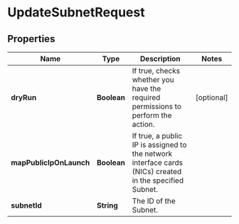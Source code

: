

# UpdateSubnetRequest


## Properties

| Name | Type | Description | Notes |
|------------ | ------------- | ------------- | -------------|
|**dryRun** | **Boolean** | If true, checks whether you have the required permissions to perform the action. |  [optional] |
|**mapPublicIpOnLaunch** | **Boolean** | If true, a public IP is assigned to the network interface cards (NICs) created in the specified Subnet. |  |
|**subnetId** | **String** | The ID of the Subnet. |  |



